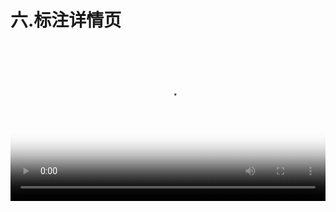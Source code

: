 # 六.标注详情页



<video src="http://d.lanhuapp.com/mark-detail.mp4" poster="../.gitbook/assets/poster_6.png" width="100%" controls></video>